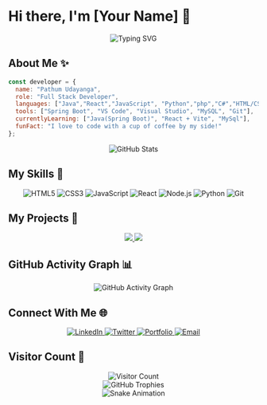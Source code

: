 # Hi there, I'm [Your Name] 👋

<div align="center">
  <img src="https://readme-typing-svg.herokuapp.com?font=Fira+Code&pause=1000&color=36BCF7&center=true&vCenter=true&width=435&lines=Full+Stack+Developer;UI%2FUX+Enthusiast;Open+Source+Contributor" alt="Typing SVG" />
</div>

## About Me ✨

```javascript
const developer = {
  name: "Pathum Udayanga",
  role: "Full Stack Developer",
  languages: ["Java","React","JavaScript", "Python","php","C#","HTML/CSS"],
  tools: ["Spring Boot", "VS Code", "Visual Studio", "MySQL", "Git"],
  currentlyLearning: ["Java(Spring Boot)", "React + Vite", "MySql"],
  funFact: "I love to code with a cup of coffee by my side!"
};
```

<div align="center">
  <img src="https://github-readme-stats.vercel.app/api?username=your-username&show_icons=true&theme=tokyonight" alt="GitHub Stats" />
</div>

## My Skills 🚀

<div align="center">
  <img src="https://img.shields.io/badge/HTML5-E34F26?style=for-the-badge&logo=html5&logoColor=white" alt="HTML5" />
  <img src="https://img.shields.io/badge/CSS3-1572B6?style=for-the-badge&logo=css3&logoColor=white" alt="CSS3" />
  <img src="https://img.shields.io/badge/JavaScript-F7DF1E?style=for-the-badge&logo=javascript&logoColor=black" alt="JavaScript" />
  <img src="https://img.shields.io/badge/React-20232A?style=for-the-badge&logo=react&logoColor=61DAFB" alt="React" />
  <img src="https://img.shields.io/badge/Node.js-43853D?style=for-the-badge&logo=node.js&logoColor=white" alt="Node.js" />
  <img src="https://img.shields.io/badge/Python-3776AB?style=for-the-badge&logo=python&logoColor=white" alt="Python" />
  <img src="https://img.shields.io/badge/Git-F05032?style=for-the-badge&logo=git&logoColor=white" alt="Git" />
</div>

## My Projects 🔭

<div align="center">
  <a href="https://github.com/your-username/project-1">
    <img src="https://github-readme-stats.vercel.app/api/pin/?username=your-username&repo=project-1&theme=tokyonight" />
  </a>
  <a href="https://github.com/your-username/project-2">
    <img src="https://github-readme-stats.vercel.app/api/pin/?username=your-username&repo=project-2&theme=tokyonight" />
  </a>
</div>

## GitHub Activity Graph 📊

<div align="center">
  <img src="https://activity-graph.herokuapp.com/graph?username=your-username&theme=react-dark" alt="GitHub Activity Graph" />
</div>

## Connect With Me 🌐

<div align="center">
  <a href="https://www.linkedin.com/in/your-linkedin-username/">
    <img src="https://img.shields.io/badge/LinkedIn-0077B5?style=for-the-badge&logo=linkedin&logoColor=white" alt="LinkedIn" />
  </a>
  <a href="https://twitter.com/your-twitter-username">
    <img src="https://img.shields.io/badge/Twitter-1DA1F2?style=for-the-badge&logo=twitter&logoColor=white" alt="Twitter" />
  </a>
  <a href="https://your-website.com">
    <img src="https://img.shields.io/badge/Portfolio-000000?style=for-the-badge&logo=About.me&logoColor=white" alt="Portfolio" />
  </a>
  <a href="mailto:your-email@example.com">
    <img src="https://img.shields.io/badge/Email-D14836?style=for-the-badge&logo=gmail&logoColor=white" alt="Email" />
  </a>
</div>

## Visitor Count 👀

<div align="center">
  <img src="https://profile-counter.glitch.me/your-username/count.svg" alt="Visitor Count" />
</div>

<!-- GitHub Profile Trophy -->
<div align="center">
  <img src="https://github-profile-trophy.vercel.app/?username=your-username&theme=juicyfresh&no-frame=true&row=1&column=7" alt="GitHub Trophies" />
</div>

<!-- Snake Animation -->
<div align="center">
  <img src="https://github.com/your-username/your-username/blob/output/github-contribution-grid-snake.svg" alt="Snake Animation" />
</div>

